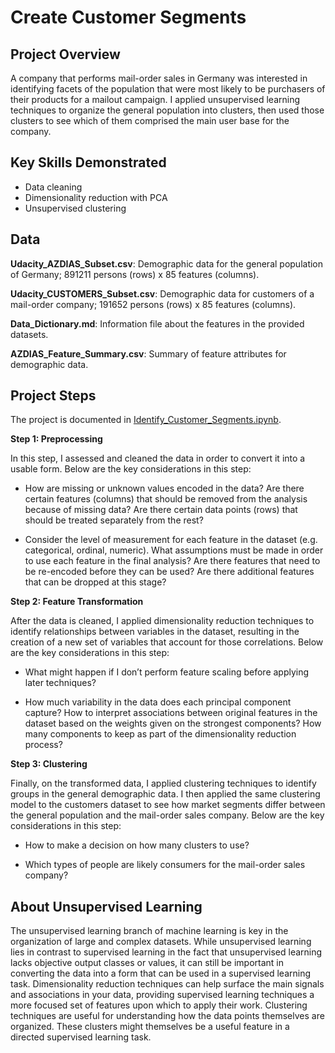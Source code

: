 # Create Customer Segments

## Project Overview
A company that performs mail-order sales in Germany was interested in identifying facets of the population that were most likely to be purchasers of their products for a mailout campaign. I applied unsupervised learning techniques to organize the general population into clusters, then used those clusters to see which of them comprised the main user base for the company.

## Key Skills Demonstrated
- Data cleaning
- Dimensionality reduction with PCA
- Unsupervised clustering

## Data
**Udacity_AZDIAS_Subset.csv**: Demographic data for the general population of Germany; 891211 persons (rows) x 85 features (columns).

**Udacity_CUSTOMERS_Subset.csv**: Demographic data for customers of a mail-order company; 191652 persons (rows) x 85 features (columns).

**Data_Dictionary.md**: Information file about the features in the provided datasets.

**AZDIAS_Feature_Summary.csv**: Summary of feature attributes for demographic data.

## Project Steps
The project is documented in [Identify_Customer_Segments.ipynb](https://github.com/iDataist/Create-Customer-Segments/blob/master/Identify_Customer_Segments.ipynb).

**Step 1: Preprocessing**

In this step, I assessed and cleaned the data in order to convert it into a usable form. Below are the key considerations in this step:

- How are missing or unknown values encoded in the data? Are there certain features (columns) that should be removed from the analysis because of missing data? Are there certain data points (rows) that should be treated separately from the rest?

- Consider the level of measurement for each feature in the dataset (e.g. categorical, ordinal, numeric). What assumptions must be made in order to use each feature in the final analysis? Are there features that need to be re-encoded before they can be used? Are there additional features that can be dropped at this stage?

**Step 2: Feature Transformation**

After the data is cleaned, I applied dimensionality reduction techniques to identify relationships between variables in the dataset, resulting in the creation of a new set of variables that account for those correlations. Below are the key considerations in this step:

- What might happen if I don’t perform feature scaling before applying later techniques?

- How much variability in the data does each principal component capture? How to interpret associations between original features in the dataset based on the weights given on the strongest components? How many components to keep as part of the dimensionality reduction process?

**Step 3: Clustering**

Finally, on the transformed data, I applied clustering techniques to identify groups in the general demographic data. I then applied the same clustering model to the customers dataset to see how market segments differ between the general population and the mail-order sales company. Below are the key considerations in this step:

- How to make a decision on how many clusters to use?

- Which types of people are likely consumers for the mail-order sales company?

## About Unsupervised Learning
The unsupervised learning branch of machine learning is key in the organization of large and complex datasets. While unsupervised learning lies in contrast to supervised learning in the fact that unsupervised learning lacks objective output classes or values, it can still be important in converting the data into a form that can be used in a supervised learning task. Dimensionality reduction techniques can help surface the main signals and associations in your data, providing supervised learning techniques a more focused set of features upon which to apply their work. Clustering techniques are useful for understanding how the data points themselves are organized. These clusters might themselves be a useful feature in a directed supervised learning task.
